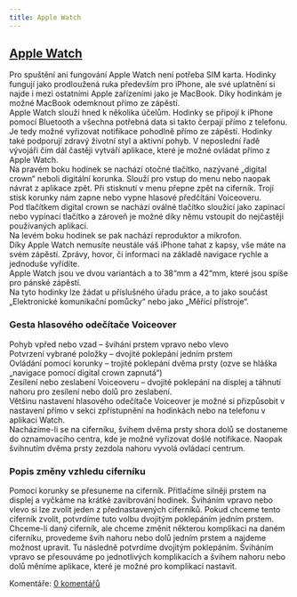 ```yaml
---
title: Apple Watch
---
```

## [Apple Watch](clanky.php?id=48)

Pro spuštění ani fungování Apple Watch není potřeba SIM karta. Hodinky fungují jako prodloužená ruka především pro iPhone, ale své uplatnění si najde i mezi ostatními Apple zařízeními jako je MacBook. Díky hodinkám je možné MacBook odemknout přímo ze zápěstí.  
Apple Watch slouží hned k několika účelům. Hodinky se připojí k iPhone pomocí Bluetooth a všechna potřebná data si takto čerpají přímo z telefonu. Je tedy možné vyřizovat notifikace pohodlně přímo ze zápěstí. Hodinky také podporují zdravý životní styl a aktivní pohyb. V neposlední řadě vývojáři čím dál častěji vytváří aplikace, které je možné ovládat přímo z Apple Watch.  
Na pravém boku hodinek se nachází otočné tlačítko, nazývané „digital crown“ neboli digitální korunka. Slouží pro vstup do menu nebo naopak návrat z aplikace zpět. Při stisknutí v menu přepne zpět na ciferník. Trojí stisk korunky nám zapne nebo vypne hlasové předčítání Voiceoveru.  
Pod tlačítkem digital crown se nachází oválné tlačítko sloužící jako zapínací nebo vypínací tlačítko a zároveň je možné díky němu vstoupit do nejčastěji používaných aplikací.  
Na levém boku hodinek se pak nachází reproduktor a mikrofon.  
Díky Apple Watch nemusíte neustále váš iPhone tahat z kapsy, vše máte na svém zápěstí. Zprávy, hovor, či informaci na základě navigace rychle a jednoduše vyřídíte.  
Apple Watch jsou ve dvou variantách a to 38“mm a 42“mm, které jsou spíše pro pánské zápěstí.  
Na tyto hodinky lze žádat u příslušného úřadu práce, a to jako součást „Elektronické komunikační pomůcky“ nebo jako „Měřící přístroje“.  
  

### Gesta hlasového odečítače Voiceover

  
Pohyb vpřed nebo vzad – švihání prstem vpravo nebo vlevo  
Potvrzení vybrané položky – dvojité poklepání jedním prstem  
Ovládání pomocí korunky – trojité poklepání dvěma prsty (ozve se hláška „navigace pomocí digital crown zapnutá“)  
Zesílení nebo zeslabení Voiceoveru – dvojité poklepání na displej a táhnutí nahoru pro zesílení nebo dolů pro zeslabení.  
Většinu nastavení hlasového odečítače Voiceover je možné si přizpůsobit v nastavení přímo v sekci zpřístupnění na hodinkách nebo na telefonu v aplikaci Watch.  
Nacházíme-li se na ciferníku, švihem dvěma prsty shora dolů se dostaneme do oznamovacího centra, kde je možné vyřizovat došlé notifikace. Naopak švihnutím dvěma prsty zezdola nahoru vyvolá ovládací centrum.  
  

### Popis změny vzhledu ciferníku

  
Pomocí korunky se přesuneme na ciferník. Přitlačíme silněji prstem na displej a vyčkáme na krátké zavibrování hodinek. Šviháním vpravo nebo vlevo si lze zvolit jeden z přednastavených ciferníků. Pokud chceme tento ciferník zvolit, potvrdíme tuto volbu dvojitým poklepáním jedním prstem. Chceme-li daný ciferník, ale chceme změnit některou komplikaci na daném ciferníku, provedeme švih nahoru nebo dolů jedním prstem a najdeme možnost upravit. Tu následně potvrdíme dvojitým poklepáním. Šviháním vpravo se přesouváme po jednotlivých komplikacích a švihem nahoru nebo dolů měníme aplikace, které je možné pro komplikaci nastavit.

  

Komentáře: [0 komentářů](komentare.php?typ2=1&id=48)